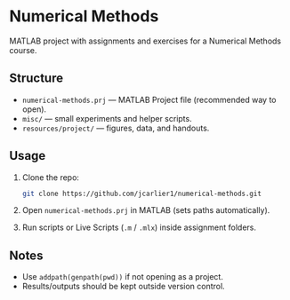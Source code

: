 # Numerical Methods

MATLAB project with assignments and exercises for a Numerical Methods course.

## Structure

* `numerical-methods.prj` — MATLAB Project file (recommended way to open).
* `misc/` — small experiments and helper scripts.
* `resources/project/` — figures, data, and handouts.

## Usage

1. Clone the repo:

   ```bash
   git clone https://github.com/jcarlier1/numerical-methods.git
   ```
2. Open `numerical-methods.prj` in MATLAB (sets paths automatically).
3. Run scripts or Live Scripts (`.m` / `.mlx`) inside assignment folders.

## Notes

* Use `addpath(genpath(pwd))` if not opening as a project.
* Results/outputs should be kept outside version control.
